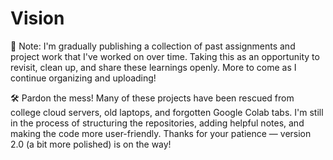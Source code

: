 # Vision

📘 Note: I'm gradually publishing a collection of past assignments and project work that I've worked on over time. Taking this as an opportunity to revisit, clean up, and share these learnings openly. More to come as I continue organizing and uploading!

🛠️ Pardon the mess! Many of these projects have been rescued from college cloud servers, old laptops, and forgotten Google Colab tabs. I'm still in the process of structuring the repositories, adding helpful notes, and making the code more user-friendly. Thanks for your patience — version 2.0 (a bit more polished) is on the way!
